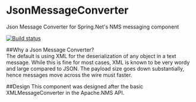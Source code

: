 # JsonMessageConverter
Json Message Converter for Spring.Net's NMS messaging component

[![Build status](https://ci.appveyor.com/api/projects/status/pdxm45xqopckjywp?svg=true)](https://ci.appveyor.com/project/irperez/jsonmessageconverter)

##Why a Json Message Converter?  
The default is using XML for the deserialization of any object in a text message.  While this is fine for most cases, XML is known to be very wordy and large compared to JSON.  The payload size goes down substantially, hence messages move across the wire must faster.

##Design
This component was designed after the basic XMLMessageConverter in the Apache.NMS API.
